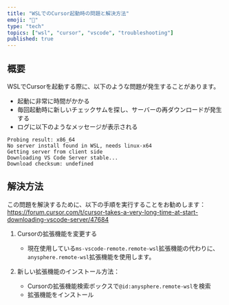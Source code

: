 ```yaml
---
title: "WSLでのCursor起動時の問題と解決方法"
emoji: "🔧"
type: "tech"
topics: ["wsl", "cursor", "vscode", "troubleshooting"]
published: true
---
```


## 概要

WSLでCursorを起動する際に、以下のような問題が発生することがあります。

- 起動に非常に時間がかかる
- 毎回起動時に新しいチェックサムを探し、サーバーの再ダウンロードが発生する
- ログに以下のようなメッセージが表示される

```
Probing result: x86_64
No server install found in WSL, needs linux-x64
Getting server from client side
Downloading VS Code Server stable...
Download checksum: undefined
```

## 解決方法

この問題を解決するために、以下の手順を実行することをお勧めします：
https://forum.cursor.com/t/cursor-takes-a-very-long-time-at-start-downloading-vscode-server/47684

1. Cursorの拡張機能を変更する
   - 現在使用している`ms-vscode-remote.remote-wsl`拡張機能の代わりに、`anysphere.remote-wsl`拡張機能を使用します。

2. 新しい拡張機能のインストール方法：
   - Cursorの拡張機能検索ボックスで`@id:anysphere.remote-wsl`を検索
   - 拡張機能をインストール
